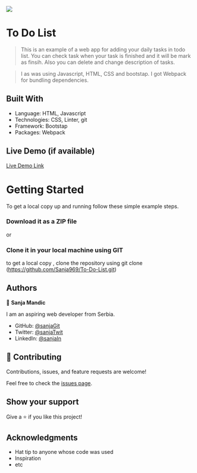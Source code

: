 ![](https://img.shields.io/badge/Microverse-blueviolet)

# To Do List

> This is an example of a web app for adding your daily tasks in todo list. You can check task when your task is finished and it will be mark as finsih. Also you can delete and change description of tasks.

> I as was using Javascript, HTML, CSS and bootstap. I got Webpack for bundling dependencies.


## Built With

- Language: HTML, Javascript
- Technologies: CSS, Linter, git
- Framework: Bootstap
- Packages: Webpack


## Live Demo (if available)

[Live Demo Link](https://sanja969.github.io/To-Do-List/)


# Getting Started

To get a local copy up and running follow these simple example steps.

### Download it as a ZIP file
or

### Clone it in your local machine using GIT
to get a local copy , clone the repository using git clone
(https://github.com/Sanja969/To-Do-List.git)


## Authors

👤 **Sanja Mandic**

I am an aspiring web developer from Serbia.
- GitHub: [@sanjaGit](https://github.com/Sanja969)
- Twitter: [@sanjaTwit](https://twitter.com/SanjaMandic42)
- LinkedIn: [@sanjaIn](https://linkedin.com/in/sanja-mandic-823995a2/)

## 🤝 Contributing

Contributions, issues, and feature requests are welcome!

Feel free to check the [issues page](../../issues/).

## Show your support

Give a ⭐️ if you like this project!

## Acknowledgments

- Hat tip to anyone whose code was used
- Inspiration
- etc

